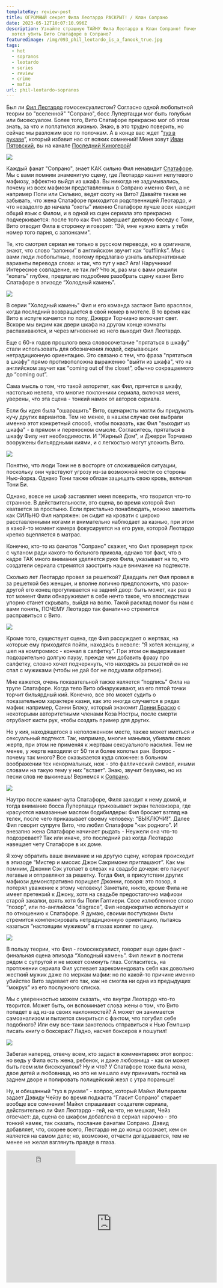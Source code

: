 ```yaml
---
templateKey: review-post
title: ОГРОМНЫЙ секрет Фила Леотардо РАСКРЫТ! / Клан Сопрано
date: 2023-05-12T10:07:10.996Z
description: Узнайте страшную ТАЙНУ Фила Леотардо в Клан Сопрано! Почему он
  хотел убить Вито Спатафоре в Сопрано?
featuredimage: /img/093_phil_leotardo_is_a_fanook_true.jpg
tags:
  - hot
  - sopranos
  - leotardo
  - series
  - review
  - crime
  - mafia
url: phil-leotardo-sopranos
---
```

Был ли [Фил Леотардо](https://youtu.be/zsoe-yXUedc) гомосексуалистом? Согласно одной любопытной теории во "вселенной" "Сопрано", босс Лупертацци мог быть голубым или бисексуалом. Более того, Вито Спатафоре прекрасно мог об этом знать, за что и поплатился жизнью.  Знаю, в это трудно поверить, но сейчас мы разложим все по полочкам. А в конце вас ждет “[туз в рукаве](https://youtu.be/AwiAxVleKiI)”, который избавит нас от всяких сомнений! Меня зовут [Иван Пятовский](https://kinogeroi.com/about/), вы на канале [Последний Киногерой](https://www.youtube.com/@IVANGEROI)!

![](/img/636409297990755470-fr001ank.webp)

Каждый фанат "Сопрано", знает КАК сильно Фил ненавидит [Спатафоре](https://kinogeroi.com/film-reviews/vito-spatafore-sopranos/). Мы с вами помним знаменитую сцену, где Леотардо казнит непутевого мафиозу, эффектно выйдя из шкафа. Вы никогда не задумывались, почему из всех мафиози представленных в Сопрано именно Фил, а не например Поли или Сильвио, ведет охоту на Вито? Давайте также не забывать, что жена Спатафоре приходится родственницей Леотардо, и что незадолго до начала “охоты” именно Спатафоре лучше всех находит общий язык с Филом, и в одной из сцен сериала это прекрасно подчеркивается: после того как Фил завершает деловую беседу с Тони, Вито отводит Фила в сторонку и говорит: "Эй, мне нужно взять у тебя номер того парня, с запонками".

Те, кто смотрел сериал не только в русском переводе, но в оригинале, знают, что слово “запонки” в английском звучит как “cufflinks”. Мы с вами люди любопытные, поэтому предлагаю узнать альтернативные варианты перевода слова: и так, что тут у нас? Ага! Наручники! Интересное совпадение, не так ли? Что ж, раз мы с вами решили “копать” глубже, предлагаю подробнее разобрать сцену казни Вито Спатафоре в эпизоде “Холодный камень”.

![](/img/mv5bntljoddlodatntqzzc00mmvjlwiym2mtzgq1ndvkngjmzmqwxkeyxkfqcgdeqxvymjqwmdg0ng-._v1_.jpg)

В серии "Холодный камень" Фил и его команда застают Вито врасплох, когда последний возвращается в свой номер в мотеле. В то время как Вито в испуге качается по полу, Джерри Торчиано включает свет. Вскоре мы видим как двери шкафа на другом конце комнаты распахиваются, и через мгновение из него выходит Фил Леотардо.

Еще с 60-х годов прошлого века словосочетание "прятаться в шкафу" стали использовать для обозначения людей, скрывающих нетрадиционную ориентацию. Это связано с тем, что фраза "прятаться в шкафу" прямо противоположна выражению "выйти из шкафа", что на английском звучит как “coming out of the closet”, обычно сокращаемого до “coming out”.

Сама мысль о том, что такой авторитет, как Фил, прячется в шкафу, настолько нелепа, что многие поклонники сериала, включая меня, уверены, что эта сцена - тонкий намек от авторов сериала.

Если бы идея была "ошарашить" Вито, сценаристы могли бы придумать кучу других вариантов. Тем не менее, в нашем случае они выбрали именно этот конкретный способ, чтобы показать, как Фил "выходит из шкафа" - в прямом и переносном смысле. Согласитесь, прятаться в шкафу Филу нет необходимости. И "Жирный Дом", и Джерри Торчиано вооружены бильярдными киями, и с легкостью могут уложить Вито.

![](/img/45071905_1154274758058386_8941812238834991104_n.jpg)

Понятно, что люди Тони не в восторге от сложившейся ситуации, поскольку они чувствуют угрозу из-за возможной мести со стороны Нью-йорка. Однако Тони также обязан защищать свою кровь, включая Тони Би.

Однако, вовсе не шкаф заставляет меня поверить, что творится что-то странное. В действительности, это сцена, во время которой Фил хватается за простыню. Если пристально понаблюдать, можно заметить как СИЛЬНО Фил напряжен: он сидит на кровати с широко расставленными ногами и внимательно наблюдает за казнью, при этом в какой-то момент камера фокусируется на его руке, которой Леотардо крепко вцепляется в матрас.

Конечно, кто-то из фанатов "Сопрано" скажет, что Фил провернул трюк с чуланом ради какого-то больного прикола, однако тот факт, что в кадре ТАК много внимания уделяется руке Фила, указывает на то, что создатели сериала стремятся заострить наше внимание на подтексте.

Сколько лет Леотардо провел за решеткой? Двадцать лет Фил провел в за решеткой без женщин, и вполне логично предположить, что разок-другой его конец прогуливается на задний двор:  быть может, как раз в тот момент Фили обнаруживает в себе нечто такое, что впоследствии упорно станет скрывать, выйдя на волю. Такой расклад помог бы нам с вами понять, ПОЧЕМУ Леотардо так фанатично стремится расправиться с Вито.

![](/img/e_nfyt4xsaeuwtf.jpg)

Кроме того, существует сцена, где Фил рассуждает о жертвах, на которые ему приходится пойти, находясь в неволе: "Я хотел женщину, и шел на компромисс - кончал в салфетку". При этом он выдерживает подозрительно долгую паузу, прежде чем добавить фразу про салфетку, словно хочет подчеркнуть, что находясь за решеткой он не спал с мужиками (чтобы не дай бог не подумали обратное).

Мне кажется, очень показательной также является “подпись” Фила на трупе Спатафоре. Когда тело Вито обнаруживают, из его пятой точки торчит бильярдный кий. Конечно, все это может судить о показательном характере казни, как это иногда случается в рядах мафии: например, Санни Блэку, который знакомит [Донни Браско](https://kinogeroi.com/film-reviews/sicario-2-protiv-vseh-razbor/) с некоторыми авторитетными членами Коза Ностры, после смерти отрубают кисти рук, чтобы создать пример для других.

Но у кия, находящегося в неположенном месте, также может иметься и сексуальный подтекст. Так, например, многие маньяки, убивали своих жертв, при этом не применяя к жертвам сексуального насилия. Тем не менее, у жертв находили от 50 ти и более колотых ран. Вопрос - почему так много? Все оказывается куда сложнее: в больном воображении тех ненормальных, нож - это фаллический символ, иными словами на такую тему у них "встает". Знаю, звучит безумно, но из песни слов не выкинешь! Вернемся к [Сопрано](https://youtube.com/playlist?list=PLaRY53KtbvWxUzo-Jg939FDf1WrRpho-M).

![](/img/download.jpg)

Наутро после каминг-аута Спатафоре, Филя заходит к нему домой, и тогда внимание босса Лупертацци приковывает экран телевизора, где красуются намазанные маслом бодибилдеры: Фил бросает взгляд на телек, после чего приказывает своему человеку: "ВЫКЛЮЧИ!". Далее Фил говорит супруге Вито, что любил Спатафоре "как родного". И внезапно жена Спатафоре начинает рыдать - Неужели она что-то подозревает? Так или иначе, это последний раз когда Леотардо навещает чету Спатафоре в их доме.

Я хочу обратить ваше внимание и на другую сцену, которая происходит в эпизоде “Мистер и миссис Джон Сакримони приглашают”. Как мы помним, Джонни Сэк утопает в слезах на свадьбе дочери: его пакуют легавые и отправляют за решетку. Тогда Фил, в присутствии других мафиози демонстративно порицает Джонни, говоря: это позор, я потерял уважение к этому человеку! Заметьте, никто, кроме Фила не имеет претензий к Джону, хотя на свадьбе предостаточно мафиози старой закалки, взять хотя бы Поли Галтиери. Свое излюбленное  слово “позор”, или по-английски “disgrace”, Фил неоднократно использует и по отношению к Спатафоре. Я думаю, своими поступками Фили стремится компенсировать нетрадиционную ориентацию, пытаясь казаться “настоящим мужиком” в глазах коллег по цеху.

![](/img/21920_v9_ba.jpg)

В пользу теории, что Фил - гомосексуалист, говорит еще один факт - финальная сцена эпизода “Холодный камень”. Фил лежит в постели рядом с супругой и не может сомкнуть глаз. Согласитесь, на протяжении сериала Фил успевает зарекомендовать себя как довольно жесткий мужик даже по меркам мафии: но по какой-то причине именно убийство Вито задевает его так, как не смогла ни одна из предыдущих “мокрух” из его послужного списка.

Мы с уверенностью можем сказать, что внутри Леотардо что-то творится. Может быть, он вспоминает слова жены о том, что Вито попадет в ад из-за своих наклонностей? А может он занимается самоанализом и пытается смириться с фактом, что погубил себе подобного? Или ему все-таки захотелось отправиться к Нью Гемпшир писать книгу о боксерах? Ладно, насчет боксеров я пошутил!

![](/img/574a997f225c306b5344d53ba840a44b-frank-vincent-the-sopranos.jpg)

Забегая наперед, отвечу всем, кто задаст в комментариях этот вопрос: но ведь у Фила есть жена, ребенок, и даже любовница - как он может быть геем или бисексуалом? Ну и что? У Спатафоре тоже была жена, двое детей и любовница, но это не мешало ему принимать гостей на заднем дворе и полировать полицейский жезл с утра пораньше!

Ну, и обещанный “туз в рукаве” - вопрос, который Майкл Империоли задает Дэвиду Чейзу во время подкаста “Гласит Сопрано” стирает вообще все сомнения! Майкл спрашивает создателя сериала, действительно ли Фил Леотардо - гей, на что, не мешкая, Чейз отвечает: да, сцена со шкафом добавлена в сериал нарочно - это тонкий намек, так сказать, послание фанатам Сопрано. Дэвид добавляет, что, скорее всего, Леотардо не до конца осознает, кем он является на самом деле; но, возможно, отчасти догадывается, тем не менее не желая взглянуть правде в глаза.

<iframe src="https://yoomoney.ru/quickpay/button-widget?targets=%D0%9F%D0%BE%D0%B4%D0%B4%D0%B5%D1%80%D0%B6%D0%B0%D1%82%D1%8C%20%D0%B0%D0%B2%D1%82%D0%BE%D1%80%D0%B0!&default-sum=100&button-text=13&yoomoney-payment-type=on&button-size=m&button-color=black&successURL=https%3A%2F%2Fkinogeroi.com%2F&quickpay=small&account=410012994125382&" width="184" height="36" frameborder="0" allowtransparency="true" scrolling="no"></iframe>

<div class="video-container"><iframe width="560" height="315" src="https://www.youtube.com/embed/AwiAxVleKiI" title="YouTube video player" frameborder="0" allow="accelerometer; autoplay; clipboard-write; encrypted-media; gyroscope; picture-in-picture; web-share" allowfullscreen></iframe></iframe></div>